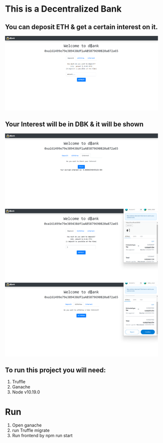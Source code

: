 # This is a Decentralized Bank 
## You can deposit ETH & get a certain interest on it.

![image](https://github.com/shubhampatil-7/Decentralized-Bank/blob/main/Screenshots/1.png)

## Your Interest will be in DBK & it will be shown 
![image](https://github.com/shubhampatil-7/Decentralized-Bank/blob/main/Screenshots/3.png)
![image](https://github.com/shubhampatil-7/Decentralized-Bank/blob/main/Screenshots/2.png)
![image](https://github.com/shubhampatil-7/Decentralized-Bank/blob/main/Screenshots/4.png)


## To run this project you will need:

1) Truffle
2) Ganache
3) Node v10.19.0

# Run
 1) Open ganache 
 2) run Truffle migrate
 3) Run frontend by npm run start
